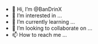 - 👋 Hi, I’m @BanDrinX
- 👀 I’m interested in ...
- 🌱 I’m currently learning ...
- 💞️ I’m looking to collaborate on ...
- 📫 How to reach me ...

<!---
BanDrinX/BanDrinX is a ✨ special ✨ repository because its `README.md` (this file) appears on your GitHub profile.
You can click the Preview link to take a look at your changes.
--->
